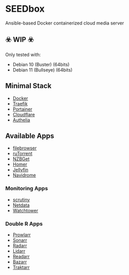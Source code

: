 # SEEDbox
Ansible-based Docker containerized cloud media server  
## ☣️ WIP ☣️
Only tested with:
- Debian 10 (Buster) (64bits)
- Debian 11 (Bullseye) (64bits)
## Minimal Stack
- [Docker](https://www.docker.com/)
- [Traefik](https://traefik.io/)
- [Portainer](https://www.portainer.io/)
- [Cloudflare](https://www.cloudflare.com/)
- [Authelia](https://github.com/authelia/authelia)
## Available Apps
- [filebrowser](https://github.com/filebrowser/filebrowser)
- [ruTorrent](https://github.com/Novik/ruTorrent)
- [NZBGet](https://github.com/nzbget/nzbget)
- [Homer](https://github.com/bastienwirtz/homer)
- [Jellyfin](https://github.com/jellyfin/jellyfin)
- [Navidrome](https://github.com/navidrome/navidrome)
### Monitoring Apps
- [scrutiny](https://github.com/AnalogJ/scrutiny)
- [Netdata](https://github.com/netdata/netdata)
- [Watchtower](https://github.com/containrrr/watchtower)
### Double R Apps
- [Prowlarr](https://github.com/Prowlarr/Prowlarr)
- [Sonarr](https://github.com/Sonarr/Sonarr)
- [Radarr](https://github.com/Radarr/Radarr)
- [Lidarr](https://github.com/lidarr/lidarr)
- [Readarr](https://github.com/Readarr/Readarr)
- [Bazarr](https://github.com/morpheus65535/bazarr)
- [Traktarr](https://github.com/l3uddz/traktarr)
